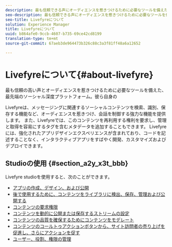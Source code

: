```yaml
---
description: 最も信頼できる声にオーディエンスを惹きつけるために必要なツールを備えた、最先端のソーシャル深度プラットフォーム。
seo-description: 最も信頼できる声にオーディエンスを惹きつけるために必要なツールを備えた、最先端のソーシャル深度プラットフォーム。
seo-title: Livefyreについて
solution: Experience Manager
title: Livefyreについて
uuid: b864afe0-9ccb-4607-b735-69ce42cd8199
translation-type: tm+mt
source-git-commit: 67aeb3de964473b326c88c3a3f81ff48a6a12652

---
```



# Livefyreについて{#about-livefyre}

最も信頼の高い声とオーディエンスを惹きつけるために必要なツールを備えた、最先端のソーシャル深度プラットフォーム。彼ら自身の

Livefyreは、メッセージングに関連するソーシャルコンテンツを検索、識別、保存する機能など、オーディエンスを惹きつけ、会話を制御する強力な機能を提供します。 また、Livefyreでは、このコンテンツを再利用する権利を要求し、管理と取得を容易にするタグを含むメタデータを追加することもできます。 Livefyreには、強化されたアプリデザインエクスペリエンスが含まれており、コードを記述することなく、インタラクティブアプリをすばやく開発、カスタマイズおよびデプロイできます。

## Studioの使用 {#section_a2y_x3t_bbb}

Livefyre studioを使用すると、次のことができます。

* [アプリの作成、デザイン、および公開](c-about-apps/c-about-apps.md#c_about_apps)
* [後で使用するために、コンテンツをライブラリに検出、保存、管理および公開する](c-library/c-assets/c-assets.md)
* [コンテンツの要求権限](c-how-requesting-rights-works/t-send-a-rights-request-to-own-a-digital-asset.md#t_send_a_rights_request_to_own_a_digital_asset)
* [コンテンツを動的に公開または保存するストリームの設定](c-streams/t-create-a-new-stream.md#t_create_a_new_stream)
* [コンテンツの品質を確保するためにコンテンツをモデレート](c-features-livefyre/c-about-moderation/c-setting-up-moderation.md#c_setting_up_moderation)
* [コンテンツのコールトゥアクションボタンから、サイト訪問者の売り上げを促進し、さらにアクションを促す](c-features-livefyre/c-ugc-commerce.md#c_ugc_commerce)
* [ユーザー、役割、権限の管理](c-about-apps/c-about-apps.md#c_about_apps)

